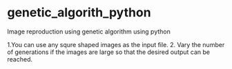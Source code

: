# genetic_algorith_python
Image reproduction using genetic algorithm using python

1.You can use any squre shaped images as the input file.
2. Vary the number of generations if the images are large so that the desired output can be reached.

